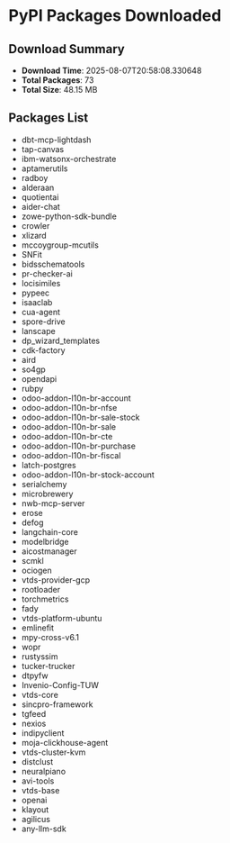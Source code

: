 # PyPI Packages Downloaded

## Download Summary
- **Download Time**: 2025-08-07T20:58:08.330648
- **Total Packages**: 73
- **Total Size**: 48.15 MB

## Packages List
- dbt-mcp-lightdash
- tap-canvas
- ibm-watsonx-orchestrate
- aptamerutils
- radboy
- alderaan
- quotientai
- aider-chat
- zowe-python-sdk-bundle
- crowler
- xlizard
- mccoygroup-mcutils
- SNFit
- bidsschematools
- pr-checker-ai
- locisimiles
- pypeec
- isaaclab
- cua-agent
- spore-drive
- lanscape
- dp_wizard_templates
- cdk-factory
- aird
- so4gp
- opendapi
- rubpy
- odoo-addon-l10n-br-account
- odoo-addon-l10n-br-nfse
- odoo-addon-l10n-br-sale-stock
- odoo-addon-l10n-br-sale
- odoo-addon-l10n-br-cte
- odoo-addon-l10n-br-purchase
- odoo-addon-l10n-br-fiscal
- latch-postgres
- odoo-addon-l10n-br-stock-account
- serialchemy
- microbrewery
- nwb-mcp-server
- erose
- defog
- langchain-core
- modelbridge
- aicostmanager
- scmkl
- ociogen
- vtds-provider-gcp
- rootloader
- torchmetrics
- fady
- vtds-platform-ubuntu
- emlinefit
- mpy-cross-v6.1
- wopr
- rustyssim
- tucker-trucker
- dtpyfw
- Invenio-Config-TUW
- vtds-core
- sincpro-framework
- tgfeed
- nexios
- indipyclient
- moja-clickhouse-agent
- vtds-cluster-kvm
- distclust
- neuralpiano
- avi-tools
- vtds-base
- openai
- klayout
- agilicus
- any-llm-sdk
